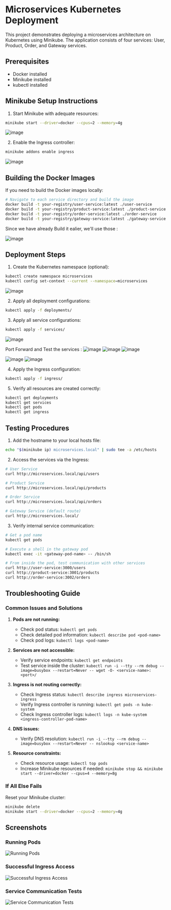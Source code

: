 # Microservices Kubernetes Deployment

This project demonstrates deploying a microservices architecture on Kubernetes using Minikube. The application consists of four services: User, Product, Order, and Gateway services.

## Prerequisites

- Docker installed
- Minikube installed
- kubectl installed

## Minikube Setup Instructions

1. Start Minikube with adequate resources:

```bash
minikube start --driver=docker --cpus=2 --memory=4g
```
![image](https://github.com/user-attachments/assets/23f6cd1d-a623-439d-987b-d249d3559eeb)


2. Enable the Ingress controller:

```bash
minikube addons enable ingress
```
![image](https://github.com/user-attachments/assets/2fb97a69-ffe6-48b7-ba26-95d275484ba5)


## Building the Docker Images

If you need to build the Docker images locally:

```bash
# Navigate to each service directory and build the image
docker build -t your-registry/user-service:latest ./user-service
docker build -t your-registry/product-service:latest ./product-service
docker build -t your-registry/order-service:latest ./order-service
docker build -t your-registry/gateway-service:latest ./gateway-service
```
Since we have already Build it ealier, we'll use those : 

![image](https://github.com/user-attachments/assets/df053d0c-1485-4a6d-8608-9e89440ba816)


## Deployment Steps

1. Create the Kubernetes namespace (optional):

```bash
kubectl create namespace microservices
kubectl config set-context --current --namespace=microservices
```
![image](https://github.com/user-attachments/assets/d9994d19-68df-4f80-9640-dc9eaede0148)


2. Apply all deployment configurations:

```bash
kubectl apply -f deployments/
```

3. Apply all service configurations:

```bash
kubectl apply -f services/
```
![image](https://github.com/user-attachments/assets/24295a71-dc8b-439c-9a25-841d9fa827a2)

Port Forward and Test the services : 
![image](https://github.com/user-attachments/assets/c759c4e1-ae35-423b-a43e-7ed0636c7a56)
![image](https://github.com/user-attachments/assets/b9fafab4-72df-4272-a6e4-cc518b47e638)
![image](https://github.com/user-attachments/assets/ec254d51-b6e5-45e7-a28f-8a54daf9c62c)

![image](https://github.com/user-attachments/assets/84f43ab1-4e52-4a42-982e-3f6677104fad)
![image](https://github.com/user-attachments/assets/0b0b5296-6063-453a-abb2-ac9431c1ad5e)


4. Apply the Ingress configuration:

```bash
kubectl apply -f ingress/
```

5. Verify all resources are created correctly:

```bash
kubectl get deployments
kubectl get services
kubectl get pods
kubectl get ingress
```

## Testing Procedures

1. Add the hostname to your local hosts file:

```bash
echo "$(minikube ip) microservices.local" | sudo tee -a /etc/hosts
```

2. Access the services via the Ingress:

```bash
# User Service
curl http://microservices.local/api/users

# Product Service
curl http://microservices.local/api/products

# Order Service
curl http://microservices.local/api/orders

# Gateway Service (default route)
curl http://microservices.local/
```

3. Verify internal service communication:

```bash
# Get a pod name
kubectl get pods

# Execute a shell in the gateway pod
kubectl exec -it <gateway-pod-name> -- /bin/sh

# From inside the pod, test communication with other services
curl http://user-service:3000/users
curl http://product-service:3001/products
curl http://order-service:3002/orders
```

## Troubleshooting Guide

### Common Issues and Solutions

1. **Pods are not running:**
   - Check pod status: `kubectl get pods`
   - Check detailed pod information: `kubectl describe pod <pod-name>`
   - Check pod logs: `kubectl logs <pod-name>`

2. **Services are not accessible:**
   - Verify service endpoints: `kubectl get endpoints`
   - Test service inside the cluster: `kubectl run -i --tty --rm debug --image=busybox --restart=Never -- wget -O- <service-name>:<port>/`

3. **Ingress is not routing correctly:**
   - Check Ingress status: `kubectl describe ingress microservices-ingress`
   - Verify Ingress controller is running: `kubectl get pods -n kube-system`
   - Check Ingress controller logs: `kubectl logs -n kube-system <ingress-controller-pod-name>`

4. **DNS issues:**
   - Verify DNS resolution: `kubectl run -i --tty --rm debug --image=busybox --restart=Never -- nslookup <service-name>`

5. **Resource constraints:**
   - Check resource usage: `kubectl top pods`
   - Increase Minikube resources if needed: `minikube stop && minikube start --driver=docker --cpus=4 --memory=8g`

### If All Else Fails

Reset your Minikube cluster:

```bash
minikube delete
minikube start --driver=docker --cpus=2 --memory=4g
```

## Screenshots

### Running Pods
![Running Pods](screenshots/running-pods.png)

### Successful Ingress Access
![Successful Ingress Access](screenshots/ingress-access.png)

### Service Communication Tests
![Service Communication Tests](screenshots/service-communication.png)
